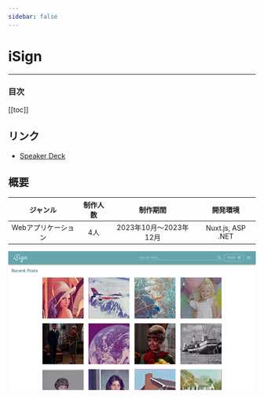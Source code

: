 ```yaml
---
sidebar: false
---
```

# iSign
---

### 目次
[[toc]]

## リンク
- [Speaker Deck](https://speakerdeck.com/guinpen98/isign)

## 概要
|ジャンル|制作人数|制作期間|開発環境|
|:---:|:---:|:---:|:---:|
|Webアプリケーション|4人|2023年10月〜2023年12月|Nuxt.js, ASP .NET|
![ISign](../.vuepress/public/imgs/home/Vue-ISign.png)
